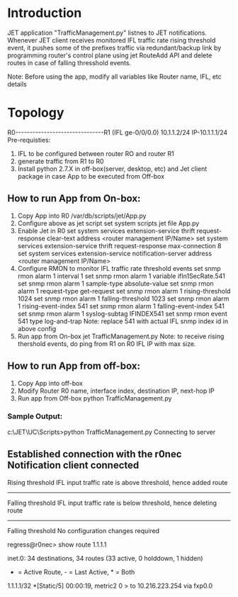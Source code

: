 # Introduction

JET application "TrafficManagement.py" listnes to JET notifications. Whenever JET client receives monitored IFL
traffic rate rising threshold event, it pushes some of the prefixes traffic via redundant/backup link by programming router's
control plane using jet RouteAdd API and delete routes in case of falling thresshold events.

Note: Before using the app, modify all variables like Router name, IFL, etc details

# Topology

R0-------------------------------R1
(IFL ge-0/0/0.0)        10.1.1.2/24
     IP-10.1.1.1/24
Pre-requisties:
1. IFL to be configured between router RO and router R1
2. generate traffic from R1 to R0
3. Install python 2.7.X in off-box(server, desktop, etc) and Jet client package in case App to be executed from Off-box

## How to run App from On-box:

1. Copy App into R0 /var/db/scripts/jet/App.py
2. Configure above as jet script
    set system scripts jet file App.py
3. Enable Jet in R0
    set system services extension-service thrift request-response clear-text address <router management IP/Name>
    set system services extension-service thrift request-response max-connection 8
    set system services extension-service notification-server address <router management IP/Name>
4. Configure RMON to monitor IFL traffic rate threshold events
    set snmp rmon alarm 1 interval 1
    set snmp rmon alarm 1 variable ifIn1SecRate.541
    set snmp rmon alarm 1 sample-type absolute-value
    set snmp rmon alarm 1 request-type get-request
    set snmp rmon alarm 1 rising-threshold 1024
    set snmp rmon alarm 1 falling-threshold 1023
    set snmp rmon alarm 1 rising-event-index 541
    set snmp rmon alarm 1 falling-event-index 541
    set snmp rmon alarm 1 syslog-subtag IFINDEX541
    set snmp rmon event 541 type log-and-trap
    Note: replace 541 with actual IFL snmp index id in above config
5. Run app from On-box
    jet TrafficManagement.py
    Note: to receive rising thershold events, do ping from R1 on R0 IFL IP with max size.
## How to run App from off-box:

1. Copy App into off-box
2. Modify Router R0 name, interface index, destination IP, next-hop IP
3. Run app from Off-box
    python TrafficManagement.py
    
    
### Sample Output:

c:\JET\UC\Scripts>python TrafficManagement.py
Connecting to server

Established connection with the r0nec
Notification client connected
------------------------------------------------------------------------
Rising threshold
IFL input traffic rate is above threshold, hence added route

------------------------------------------------------------------------
Falling threshold
IFL input traffic rate is below threshold, hence deleting route

------------------------------------------------------------------------
Falling threshold
No configuration changes required


regress@r0nec> show route 1.1.1.1    

inet.0: 34 destinations, 34 routes (33 active, 0 holddown, 1 hidden)
+ = Active Route, - = Last Active, * = Both

1.1.1.1/32         *[Static/5] 00:00:19, metric2 0
                    > to 10.216.223.254 via fxp0.0